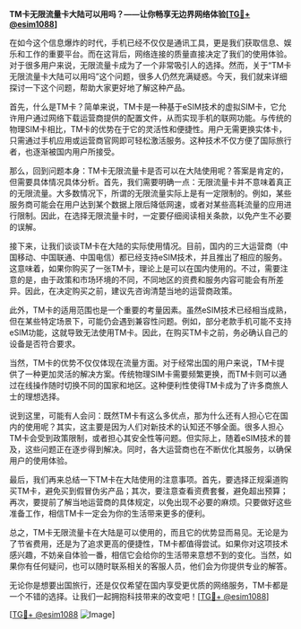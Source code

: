 **TM卡无限流量卡大陆可以用吗？——让你畅享无边界网络体验[[TG💪+ @esim1088](https://t.me/s/esim1088)]**

在如今这个信息爆炸的时代，手机已经不仅仅是通讯工具，更是我们获取信息、娱乐和工作的重要平台。而在这背后，网络连接的质量直接决定了我们的使用体验。对于很多用户来说，无限流量卡成为了一个非常吸引人的选择。然而，关于“TM卡无限流量卡大陆可以用吗”这个问题，很多人仍然充满疑惑。今天，我们就来详细探讨一下这个问题，帮助大家更好地了解这种产品。

首先，什么是TM卡？简单来说，TM卡是一种基于eSIM技术的虚拟SIM卡，它允许用户通过网络下载运营商提供的配置文件，从而实现手机的联网功能。与传统的物理SIM卡相比，TM卡的优势在于它的灵活性和便捷性。用户无需更换实体卡，只需通过手机应用或运营商官网即可轻松激活服务。这种技术不仅方便了国际旅行者，也逐渐被国内用户所接受。

那么，回到问题本身：TM卡无限流量卡是否可以在大陆使用呢？答案是肯定的，但需要具体情况具体分析。首先，我们需要明确一点：无限流量卡并不意味着真正的无限流量。大多数情况下，所谓的无限流量实际上是有一定限制的。例如，某些服务商可能会在用户达到某个数据上限后降低网速，或者对某些高耗流量的应用进行限制。因此，在选择无限流量卡时，一定要仔细阅读相关条款，以免产生不必要的误解。

接下来，让我们谈谈TM卡在大陆的实际使用情况。目前，国内的三大运营商（中国移动、中国联通、中国电信）都已经支持eSIM技术，并且推出了相应的服务。这意味着，如果你购买了一张TM卡，理论上是可以在国内使用的。不过，需要注意的是，由于政策和市场环境的不同，不同地区的资费和服务内容可能会有所差异。因此，在决定购买之前，建议先咨询清楚当地的运营商政策。

此外，TM卡的适用范围也是一个重要的考量因素。虽然eSIM技术已经相当成熟，但在某些特定场景下，可能仍会遇到兼容性问题。例如，部分老款手机可能不支持eSIM功能，这就导致无法使用TM卡。因此，在购买TM卡之前，务必确认自己的设备是否符合要求。

当然，TM卡的优势不仅仅体现在流量方面。对于经常出国的用户来说，TM卡提供了一种更加灵活的解决方案。传统物理SIM卡需要频繁更换，而TM卡则可以通过在线操作随时切换不同的国家和地区。这种便利性使得TM卡成为了许多商旅人士的理想选择。

说到这里，可能有人会问：既然TM卡有这么多优点，那为什么还有人担心它在国内的使用呢？其实，这主要是因为人们对新技术的认知还不够全面。很多人担心TM卡会受到政策限制，或者担心其安全性等问题。但实际上，随着eSIM技术的普及，这些问题正在逐步得到解决。同时，各大运营商也在不断优化其服务，以确保用户的使用体验。

最后，我们再来总结一下TM卡在大陆使用的注意事项。首先，要选择正规渠道购买TM卡，避免买到假冒伪劣产品；其次，要注意查看资费套餐，避免超出预算；再次，要提前了解当地运营商的具体规定，以免出现不必要的麻烦。只要做好这些准备工作，相信TM卡一定会为你的生活带来更多的便利。

总之，TM卡无限流量卡在大陆是可以使用的，而且它的优势显而易见。无论是为了节省费用，还是为了追求更高的便捷性，TM卡都值得尝试。如果你对这项技术感兴趣，不妨亲自体验一番，相信它会给你的生活带来意想不到的变化。当然，如果你有任何疑问，也可以随时联系相关的客服人员，他们会为你提供专业的解答。

无论你是想要出国旅行，还是仅仅希望在国内享受更优质的网络服务，TM卡都是一个不错的选择。让我们一起拥抱科技带来的改变吧！[[TG💪+ @esim1088](https://t.me/s/esim1088)]

[[TG💪+ @esim1088](https://t.me/s/esim1088) ![Image](https://i.postimg.cc/4NQfJmqS/Snipaste-2025-05-13-00-14-12.png)]